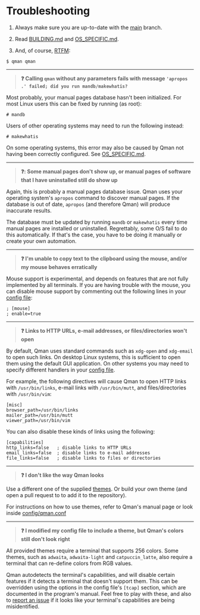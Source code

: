 # Troubleshooting

1. Always make sure you are up-to-date with the
[main](https://github.com/plp13/qman/tree/main) branch.

2. Read [BUILDING.md](BUILDING.md) and [OS_SPECIFIC.md](OS_SPECIFIC.md).

3. And, of course, [RTFM](../man/qman.1.md):

```
$ qman qman
```

---

> **:question: Calling `qman` without any parameters fails with message
> `'apropos .' failed; did you run mandb/makewhatis?`**

Most probably, your manual pages database hasn't been initialized. For most
Linux users this can be fixed by running (as root):

```
# mandb
```

Users of other operating systems may need to run the following instead:

```
# makewhatis
```

On some operating systems, this error may also be caused by Qman not having been
correctly configured. See [OS_SPECIFIC.md](OS_SPECIFIC.md).

---

> **:question:: Some manual pages don't show up, or manual pages of software
> that I have uninstalled still do show up**

Again, this is probably a manual pages database issue. Qman uses your operating
system's `apropos` command to discover manual pages. If the database is out of
date, `apropos` (and therefore Qman) will produce inaccurate results.

The database must be updated by running `mandb` or `makewhatis` every time
manual pages are installed or uninstalled. Regrettably, some O/S fail to do this
automatically. If that's the case, you have to be doing it manually or create
your own automation.

---

> **:question: I'm unable to copy text to the clipboard using the mouse, and/or
> my mouse behaves erratically**

Mouse support is experimental, and depends on features that are not fully
implemented by all terminals. If you are having trouble with the mouse,
you can disable mouse support by commenting out the following lines in your
[config file](BUILDING.md#configuration):

```
; [mouse]
; enable=true
```

---

> **:question: Links to HTTP URLs, e-mail addresses, or files/directories won't
> open**

By default, Qman uses standard commands such as `xdg-open` and `xdg-email` to
open such links. On desktop Linux systems, this is sufficient to open them using
the default GUI application. On other systems you may need to specify different
handlers in your [config file](BUILDING.md#configuration).

For example, the following directives will cause Qman to open HTTP links with
`/usr/bin/links`, e-mail links with `/usr/bin/mutt`, and files/directories with
`/usr/bin/vim`:

```
[misc]
browser_path=/usr/bin/links
mailer_path=/usr/bin/mutt
viewer_path=/usr/bin/vim
```

You can also disable these kinds of links using the following:

```
[capabilities]
http_links=false   ; disable links to HTTP URLs
email_links=false  ; disable links to e-mail addresses
file_links=false   ; disable links to files or directories
```

---

> **:question: I don't like the way Qman looks**

Use a different one of the supplied [themes](../config/themes). Or build your
own theme (and open a pull request to to add it to the repository).

For instructions on how to use themes, refer to Qman's manual page or look
inside [config/qman.conf](../config/qman.conf)

---

> **:question: I modified my config file to include a theme, but Qman's colors
> still don't look right**

All provided themes require a terminal that supports 256 colors. Some themes,
such as `adwaita`, `adwaita-light` and `catpuccin_latte`, also require a
terminal that can re-define colors from RGB values.

Qman autodetects the terminal's capabilities, and will disable certain features
if it detects a terminal that doesn't support them. This can be overridden using
the options in the config file's `[tcap]` section, which are documented in the
program's manual. Feel free to play with these, and also to
[report an issue](https://github.com/plp13/qman/issues) if it looks like your
terminal's capabilities are being misidentified.
